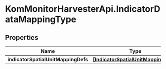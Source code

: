 # KomMonitorHarvesterApi.IndicatorDataMappingType

## Properties
Name | Type | Description | Notes
------------ | ------------- | ------------- | -------------
**indicatorSpatialUnitMappingDefs** | [**[IndicatorSpatialUnitMappingType]**](IndicatorSpatialUnitMappingType.md) |  | [optional] 
